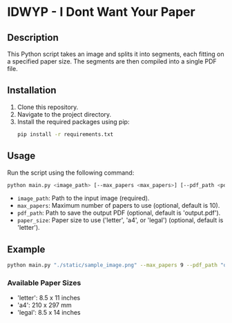 
# IDWYP - I Dont Want Your Paper

## Description
This Python script takes an image and splits it into segments, each fitting on a specified paper size. The segments are then compiled into a single PDF file.

## Installation
1. Clone this repository.
2. Navigate to the project directory.
3. Install the required packages using pip:
    ```bash
    pip install -r requirements.txt
    ```

## Usage
Run the script using the following command:
```bash
python main.py <image_path> [--max_papers <max_papers>] [--pdf_path <pdf_path>] [--paper_size <paper_size>]
```

- `image_path`: Path to the input image (required).
- `max_papers`: Maximum number of papers to use (optional, default is 10).
- `pdf_path`: Path to save the output PDF (optional, default is 'output.pdf').
- `paper_size`: Paper size to use ('letter', 'a4', or 'legal') (optional, default is 'letter').

## Example
```bash
python main.py "./static/sample_image.png" --max_papers 9 --pdf_path "output.pdf" --paper_size "a4"
```

### Available Paper Sizes
- 'letter': 8.5 x 11 inches
- 'a4': 210 x 297 mm
- 'legal': 8.5 x 14 inches
